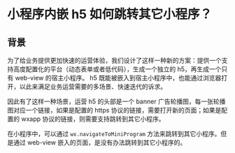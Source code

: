 # 小程序内嵌 h5 如何跳转其它小程序？

## 背景

为了给业务提供更加快速的运营体验，我们设计了这样一种新的方案：提供一个支持高度配置化的平台（动态表单或者低代码），生成一个独立的 h5，再生成一个只有 web-view 的宿主小程序。
h5 既能被嵌入到宿主小程序中，也能通过浏览器打开，以此来满足业务运营需要的多场景、快速迭代的诉求。

因此有了这样一种场景，运营 h5 的头部是一个 banner 广告轮播图，每一张轮播图对应一个链接，如果是配置的 https 协议的链接，需要打开新的页面；如果是配置的 wxapp 协议的链接，则需要支持跳转到其它小程序。

在小程序中，可以通过 `wx.navigateToMiniProgram` 方法来跳转到其它小程序。但是通过 web-view 嵌入的页面，是没有办法跳转到其它小程序的。




